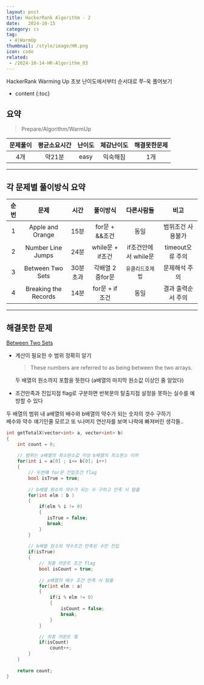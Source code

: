 ```yaml
---
layout: post
title: HackerRank Algorithm - 2
date:   2024-10-15
category: cs
tag:
 - 4|WarmUp
thumbnail: /style/image/HR.png
icon: code
related: 
 - /2024-10-14-HR-Algorithm_03
---
```


HackerRank Warming Up 초보 난이도에서부터 순서대로 쭈-욱 풀어보기  

* content
{:toc}


##  요약

> Prepare/Algorithm/WarmUp

|문제풀이|평균소요시간|난이도|체감난이도|해결못한문제|
|:---:|:---:|:---:|:---:|:---:|
|4개|약21분|easy|익숙해짐|1개|

***

##  각 문제별 풀이방식 요약

|순번|문제|시간|풀이방식|다른사람들|비고|
|:---:|:---:|:---:|:---:|:---:|:---:|
|1|Apple and Orange|15분|for문 + &&조건 |동일|범위조건 사용불가|
|2|Number Line Jumps|24분|while문 + if조건|if조건안에서 while문|timeout오류 주의|
|3|Between Two Sets|30분 초과|각배열 2중for문|`유클리드호제법`|문제해석 주의|
|4|Breaking the Records|14분|for문 + if조건|동일|결과 출력순서 주의|


***
##  해결못한 문제 

[Between Two Sets](https://www.hackerrank.com/challenges/between-two-sets/problem?isFullScreen=true)

+ 계산이 필요한 수 범위 정확히 알기  
    > These numbers are referred to as being between the two arrays.  
    
    두 배열의 원소까지 포함을 뜻한다 (a배열의 마지막 원소값 이상인 줄 알았다)  
+ 조건만족과 진입지점 flag로 구분하면 반복문의 탈출지점 설정을 못하는 실수를 예방할 수 있다  

두 배열의 범위 내 a배열의 배수와 b배열의 약수가 되는 숫자의 갯수 구하기  
배수와 약수 얘기인줄 모르고 또 `%`나머지 연산자를 보며 나락에 빠져버린 생각들..  

```cpp
int getTotalX(vector<int> a, vector<int> b) 
{
    int count = 0;
    
    // 범위는 a배열의 최소원소값 이상 b배열의 최소원소 이하
    for(int i = a[0] ; i<= b[0]; i++) 
    {
        // 두번째 for문 진입조건 flag 
        bool isTrue = true;
        
        // b배열 원소의 약수가 되는 수 구하고 만족 시 탈출
        for(int elm : b )
        {
            if(elm % i != 0)
            {
               isTrue = false;
               break;
            }  
        }
        
        // b배열 원소의 약수조건 만족된 수만 진입
        if(isTrue)
        {
            // 최총 카운트 조건 flag
            bool isCount = true;
            
            // a배열의 배수 조건 만족 시 탈출
            for(int elm : a)
            {
                if(i % elm != 0)
                {
                    isCount = false;
                    break;
                }
            }

            // 최종 카운트 쳌
            if(isCount)
                count++;
        }
    }
    
    return count;
}
```
<br>